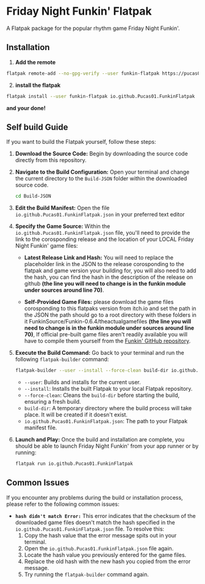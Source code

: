 # Friday Night Funkin' Flatpak

A Flatpak package for the popular rhythm game Friday Night Funkin'.

## Installation

1. **Add the remote**
```bash
flatpak remote-add --no-gpg-verify --user funkin-flatpak https://pucas01.github.io/FunkinFlatpak/
```

2. **install the flatpak**
```bash
flatpak install --user funkin-flatpak io.github.Pucas01.FunkinFlatpak
```

**and your done!**

## Self build Guide

If you want to build the Flatpak yourself, follow these steps:

1.  **Download the Source Code:**
    Begin by downloading the source code directly from this repository.

2.  **Navigate to the Build Configuration:**
    Open your terminal and change the current directory to the `Build-JSON` folder within the downloaded source code.

    ```bash
    cd Build-JSON
    ```

3.  **Edit the Build Manifest:**
    Open the file `io.github.Pucas01.FunkinFlatpak.json` in your preferred text editor

4.  **Specify the Game Source:**
    Within the `io.github.Pucas01.FunkinFlatpak.json` file, you'll need to provide the link to the corosponding release and the location of your LOCAL Friday Night Funkin' game files:

    * **Latest Release Link and Hash:** 
    You will need to replace the placeholder link in the JSON to the release corosponding to the flatpak and game version your building for, you will also need to add the hash, you can find the hash in the description of the release on github **(the line you will need to change is in the funkin module under sources around line 70)**.

    * **Self-Provided Game Files:** 
    please download the game files corosponding to this flatpaks version from itch.io and set the path in the JSON the path should go to a root directory with these folders in it FunkinSource/Funkin-0.6.4/theactualgamefiles **(the line you will need to change is in the funkin module under sources around line 70)**, If official pre-built game files aren't readily available you will have to compile them yourself from the [Funkin' GitHub repository](<https://github.com/FunkinCrew/Funkin>).

5.  **Execute the Build Command:**
    Go back to your terminal and run the following `flatpak-builder` command:

    ```bash
    flatpak-builder --user --install --force-clean build-dir io.github.Pucas01.FunkinFlatpak.json
    ```

    * `--user`: Builds and installs for the current user.
    * `--install`: Installs the built Flatpak to your local Flatpak repository.
    * `--force-clean`: Cleans the `build-dir` before starting the build, ensuring a fresh build.
    * `build-dir`: A temporary directory where the build process will take place. It will be created if it doesn't exist.
    * `io.github.Pucas01.FunkinFlatpak.json`: The path to your Flatpak manifest file.

6.  **Launch and Play:**
    Once the build and installation are complete, you should be able to launch Friday Night Funkin' from your app runner or by running:

    ```bash
    flatpak run io.github.Pucas01.FunkinFlatpak
    ```

## Common Issues

If you encounter any problems during the build or installation process, please refer to the following common issues:

* **`hash didn't match Error:`**
    This error indicates that the checksum of the downloaded game files doesn't match the hash specified in the `io.github.Pucas01.FunkinFlatpak.json` file. To resolve this:
    1.  Copy the hash value that the error message spits out in your terminal.
    2.  Open the `io.github.Pucas01.FunkinFlatpak.json` file again.
    3.  Locate the hash value you previously entered for the game files.
    4.  Replace the old hash with the new hash you copied from the error message.
    5.  Try running the `flatpak-builder` command again.

